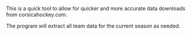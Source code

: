 This is a quick tool to allow for quicker and more accurate data downloads from corsicahockey.com.

The program will extract all team data for the current season as needed.